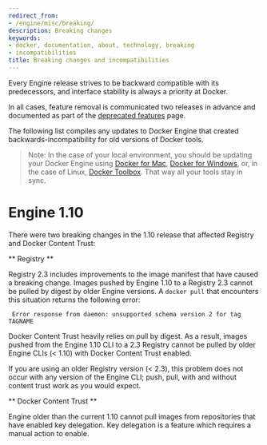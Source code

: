 ```yaml
---
redirect_from:
- /engine/misc/breaking/
description: Breaking changes
keywords:
- docker, documentation, about, technology, breaking
- incompatibilities
title: Breaking changes and incompatibilities
---
```


Every Engine release strives to be backward compatible with its predecessors,
and interface stability is always a priority at Docker.

In all cases, feature removal is communicated two releases
in advance and documented as part of the [deprecated features](deprecated.md)
page.
  
The following list compiles any updates to Docker Engine that created
backwards-incompatibility for old versions of Docker tools.

> Note: In the case of your local environment, you should be updating your
  Docker Engine using [Docker for Mac](/docker-for-mac),
  [Docker for Windows](/docker-for-windows),
  or, in the case of Linux, [Docker Toolbox](/toolbox). That way all your
  tools stay in sync. 

# Engine 1.10

There were two breaking changes in the 1.10 release that affected
Registry and Docker Content Trust:

** Registry **

Registry 2.3 includes improvements to the image manifest that have caused a
breaking change. Images pushed by Engine 1.10 to a Registry 2.3 cannot be
pulled by digest by older Engine versions. A `docker pull` that encounters this
situation returns the following error:

```none
 Error response from daemon: unsupported schema version 2 for tag TAGNAME
```

Docker Content Trust heavily relies on pull by digest. As a result, images
pushed from the Engine 1.10 CLI to a 2.3 Registry cannot be pulled by older
Engine CLIs (< 1.10) with Docker Content Trust enabled.

If you are using an older Registry version (< 2.3), this problem does not occur
with any version of the Engine CLI; push, pull, with and without content trust
work as you would expect.

** Docker Content Trust **

Engine older than the current 1.10 cannot pull images from repositories that
have enabled key delegation. Key delegation is a feature which requires a
manual action to enable.
